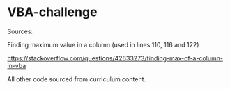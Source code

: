 # VBA-challenge

Sources:

Finding maximum value in a column (used in lines 110, 116 and 122) 

https://stackoverflow.com/questions/42633273/finding-max-of-a-column-in-vba

All other code sourced from curriculum content.
